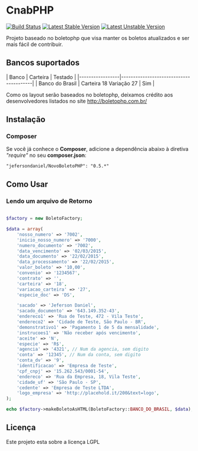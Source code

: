 CnabPHP
=======

[![Build Status](https://secure.travis-ci.org/jefersondaniel/NovoBoletoPHP.png?branch=master)](http://travis-ci.org/jefersondaniel/NovoBoletoPHP)
[![Latest Stable Version](https://poser.pugx.org/jefersondaniel/NovoBoletoPHP/v/stable.svg)](https://packagist.org/packages/jefersondaniel/NovoBoletoPHP)
[![Latest Unstable Version](https://poser.pugx.org/jefersondaniel/NovoBoletoPHP/v/unstable.svg)](https://packagist.org/packages/jefersondaniel/NovoBoletoPHP)

Projeto baseado no boletophp que visa manter os boletos atualizados e ser mais fácil de contribuir.


## Bancos suportados


| Banco           | Carteira                | Testado      |
|-----------------|----------------------------------------|
| Banco do Brasil | Carteira 18 Variação 27 | Sim          |

Como os layout serão baseados no boletophp, deixamos crédito aos desenvolvedores listados no síte http://boletophp.com.br/ 


## Instalação
### Composer
Se você já conhece o **Composer**, adicione a dependência abaixo à diretiva *"require"* no seu **composer.json**:
```
"jefersondaniel/NovoBoletoPHP": "0.5.*"
```

## Como Usar
### Lendo um arquivo de Retorno
```php

$factory = new BoletoFactory;

$data = array(
    'nosso_numero' => '7002',
    'inicio_nosso_numero' => '7000',
    'numero_documento' => '7002',
    'data_vencimento' => '02/03/2015',
    'data_documento' => '22/02/2015',
    'data_processamento' => '22/02/2015',
    'valor_boleto' => '10,00',
    'convenio' => '1234567',
    'contrato' => '',
    'carteira' => '18',
    'variacao_carteira' => '27',
    'especie_doc' => 'DS',

    'sacado' => 'Jeferson Daniel',
    'sacado_documento' => '643.149.352-43',
    'endereco1' => 'Rua de Teste, 472 - Vila Teste',
    'endereco2' => 'Cidade de Teste, São Paulo - BR',
    'demonstrativo1' => 'Pagamento 1 de 5 da mensalidade',
    'instrucoes1' => 'Não receber após vencimento',
    'aceite' => 'N',
    'especie' => 'R$',
    'agencia' => '4321', // Num da agencia, sem digito
    'conta' => '12345', // Num da conta, sem digito
    'conta_dv' => '9',
    'identificacao' => 'Empresa de Teste',
    'cpf_cnpj' => '15.262.543/0001-54',
    'endereco' => 'Rua da Empresa, 18, Vila Teste',
    'cidade_uf' => 'São Paulo - SP',
    'cedente' => 'Empresa de Teste LTDA',
    'logo_empresa' => 'http://placehold.it/200&text=logo',
);

echo $factory->makeBoletoAsHTML(BoletoFactory::BANCO_DO_BRASIL, $data);
```

## Licença
Este projeto esta sobre a licença LGPL